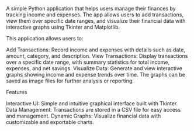 A simple Python application that helps users manage their finances by tracking income and expenses. The app allows users to add transactions, view them over specific date ranges, and visualize their financial data with interactive graphs using Tkinter and Matplotlib. 

This application allows users to:

Add Transactions: Record income and expenses with details such as date, amount, category, and description.
View Transactions: Display transactions over a specific date range, with summary statistics for total income, expenses, and net savings.
Visualize Data: Generate and view interactive graphs showing income and expense trends over time. The graphs can be saved as image files for further analysis or reporting.

Features

Interactive UI: Simple and intuitive graphical interface built with Tkinter.
Data Management: Transactions are stored in a CSV file for easy access and management.
Dynamic Graphs: Visualize financial data with customizable and exportable charts.

